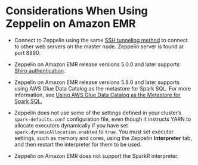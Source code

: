 # Considerations When Using Zeppelin on Amazon EMR<a name="zeppelin-considerations"></a>

+ Connect to Zeppelin using the same [SSH tunneling method](http://docs.aws.amazon.com/emr/latest/ManagementGuide/emr-ssh-tunnel.html) to connect to other web servers on the master node\. Zeppelin server is found at port 8890\.

+ Zeppelin on Amazon EMR release versions 5\.0\.0 and later supports [Shiro authentication](https://zeppelin.apache.org/docs/latest/security/shiroauthentication.html)\.

+ Zeppelin on Amazon EMR release versions 5\.8\.0 and later supports using AWS Glue Data Catalog as the metastore for Spark SQL\. For more information, see [Using AWS Glue Data Catalog as the Metastore for Spark SQL\.](http://docs.aws.amazon.com/emr/latest/ReleaseGuide/emr-spark-glue.html)

+ Zeppelin does not use some of the settings defined in your cluster’s `spark-defaults.conf` configuration file, even though it instructs YARN to allocate executors dynamically if you have set `spark.dynamicAllocation.enabled` to `true`\. You must set executor settings, such as memory and cores, using the Zeppelin **Interpreter** tab, and then restart the interpreter for them to be used\.

+ Zeppelin on Amazon EMR does not support the SparkR interpreter\.